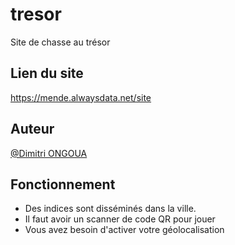 # tresor
Site de chasse au trésor

## Lien du site
https://mende.alwaysdata.net/site

## Auteur
[@Dimitri ONGOUA](https://twitter.com/DimitriOngoua)

## Fonctionnement
- Des indices sont disséminés dans la ville.
- Il faut avoir un scanner de code QR pour jouer
- Vous avez besoin d'activer votre géolocalisation
